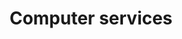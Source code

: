 ---
title: Computer services
longTitle: 'Computer services'
tags:
- gccommon
narrowerTerm:
- "[[Technical services]]"
relatedTerm:
- "[[Data processing]]"
---